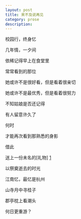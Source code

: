 ```yaml
---
layout: post
title: 来不及说再见
category: prose
description: 
---
```



校园行，终身忆

几年情，一夕间

依稀记得早上在食堂里

常常看到的那位

她或许不是很好看，但是看着很亲切

她或许不是最优秀，但是看着很努力

不知姑娘是否还记得

有人留意许久了

何时

才能再次看到那熟悉的身影

借此

送上一份未名的[礼物] [1]

以祭奠逝去的时光


江南忆，最忆是杭州

山寺月中寻桂子

郡亭枕上看潮头

何日更重游？


[1]: http://linzhi.github.io/love/
